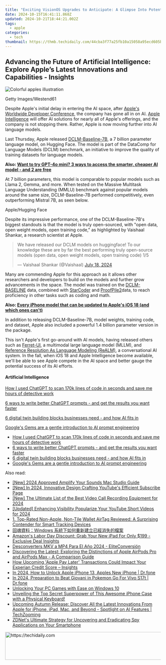 ```yaml
---
title: "Exciting VisionOS Upgrades to Anticipate: A Glimpse Into Potential Announcements at This Week's WWDC"
date: 2024-10-15T16:41:11.868Z
updated: 2024-10-21T18:44:21.002Z
tags:
  - apple
categories:
  - tech
thumbnail: https://thmb.techidaily.com/44cba3f77a25fb10a15058a95ecd605b31dd154fe2d91aae028e5e688022e444.jpg
---
```


## Advancing the Future of Artificial Intelligence: Explore Apple’s Latest Innovations and Capabilities - Insights

![Colorful apples illustration](https://www.zdnet.com/a/img/resize/9bb89d50786dede51226d07270c24895165cb839/2024/07/22/915e58d3-9ce8-4208-b390-f7b0a6bddd77/gettyimages-1300502150.jpg?auto=webp&precrop=2121,1192,x0,y0&width=1280)

Getty Images/Westend61

Despite Apple's initial delay in entering the AI space, after [Apple's Worldwide Developer Conference](https://www.zdnet.com/article/v/), the company has gone all in on AI. [Apple Intelligence](https://www.zdnet.com/article/what-is-apple-intelligence-everything-to-know-about-ai-features-coming-to-iphones-macs-and-ipads/) will offer AI solutions for nearly all of Apple's offerings, and the company is not stopping there. Rather, Apple is now moving further into AI language models. 

Last Thursday, Apple released [DCLM-Baseline-7B](https://huggingface.co/apple/DCLM-7B), a 7 billion parameter language model, on Hugging Face. The model is part of the DataComp for Language Models (DCLM) benchmark, an initiative to improve the quality of training datasets for language models.

**Also: [Want to try GPT-4o mini? 3 ways to access the smarter, cheaper AI model - and 2 are free](https://www.zdnet.com/article/want-to-try-gpt-4o-mini-3-ways-to-access-the-smarter-cheaper-ai-model-and-2-are-free/)**

At 7 billion parameters, this model is comparable to popular models such as Llama 2, Gemma, and more. When tested on the Massive Multitask Language Understanding (MMLU) benchmark against popular models around the same size, DCLM-Baseline-7B performed competitively, even outperforming Mistral 7B, as seen below. 

Apple/Hugging Face

Despite its impressive performance, one of the DCLM-Baseline-7B's biggest standouts is that the model is truly open-sourced, with "open data, open weight models, open training code," as highlighted by Vaishaal Shankar, a research scientist at Apple. 

> We have released our DCLM models on huggingface! To our knowledge these are by far the best performing truly open-source models (open data, open weight models, open training code) 1/5
> 
> — Vaishaal Shankar (@Vaishaal) [July 18, 2024](https://twitter.com/Vaishaal/status/1813956553042711006?ref%5Fsrc=twsrc^tfw)

Many are commending Apple for this approach as it allows other researchers and developers to build on the models and further grow advancements in the space. The model was trained on the [DCLM-BASELINE](https://huggingface.co/datasets/mlfoundations/dclm-baseline-1.0) data, combined with [StarCoder](https://huggingface.co/datasets/bigcode/starcoderdata) and [ProofPile2](http://proofpile2)data, to reach proficiency in other tasks such as coding and math.

**Also: [Every iPhone model that can be updated to Apple's iOS 18 (and which ones can't)](https://www.zdnet.com/article/every-iphone-model-that-can-be-updated-to-apples-new-ios-18-public-beta-and-which-ones-cant/)**

In addition to releasing DCLM-Baseline-7B, model weights, training code, and dataset, Apple also included a powerful 1.4 billion parameter version in the package. 

This isn't Apple's first go-around with AI models, having released others such as [Ferret-UI](https://www.zdnet.com/article/apples-new-ai-model-can-understand-your-home-screen-and-supercharge-siri/), a multimodal large language model (MLLM), and [Reference Resolution As Language Modeling (ReALM)](https://www.zdnet.com/article/apple-claims-its-on-device-ai-system-realm-substantially-outperforms-gpt-4/), a conversational AI system. In the fall, when iOS 18 and Apple Intelligence become available, we'll be able to see Apple compete in the AI space and better gauge the potential success of its AI efforts.

#### Artificial Intelligence

[How I used ChatGPT to scan 170k lines of code in seconds and save me hours of detective work](https://www.zdnet.com/article/how-chatgpt-scanned-170k-lines-of-code-in-seconds-and-saved-me-hours-of-work/ "How I used ChatGPT to scan 170k lines of code in seconds and save me hours of detective work")

[6 ways to write better ChatGPT prompts - and get the results you want faster](https://www.zdnet.com/article/6-ways-to-write-better-chatgpt-prompts-and-get-the-results-you-want-faster/ "6 ways to write better ChatGPT prompts - and get the results you want faster")

[6 digital twin building blocks businesses need - and how AI fits in](https://www.zdnet.com/article/6-digital-twin-building-blocks-businesses-need-and-how-ai-fits-in/ "6 digital twin building blocks businesses need - and how AI fits in")

[Google's Gems are a gentle introduction to AI prompt engineering](https://www.zdnet.com/article/googles-gems-are-a-gentle-introduction-to-ai-prompt-engineering/ "Google's Gems are a gentle introduction to AI prompt engineering")

* [How I used ChatGPT to scan 170k lines of code in seconds and save me hours of detective work](https://www.zdnet.com/article/how-chatgpt-scanned-170k-lines-of-code-in-seconds-and-saved-me-hours-of-work/ "How I used ChatGPT to scan 170k lines of code in seconds and save me hours of detective work")
* [6 ways to write better ChatGPT prompts - and get the results you want faster](https://www.zdnet.com/article/6-ways-to-write-better-chatgpt-prompts-and-get-the-results-you-want-faster/ "6 ways to write better ChatGPT prompts - and get the results you want faster")
* [6 digital twin building blocks businesses need - and how AI fits in](https://www.zdnet.com/article/6-digital-twin-building-blocks-businesses-need-and-how-ai-fits-in/ "6 digital twin building blocks businesses need - and how AI fits in")
* [Google's Gems are a gentle introduction to AI prompt engineering](https://www.zdnet.com/article/googles-gems-are-a-gentle-introduction-to-ai-prompt-engineering/ "Google's Gems are a gentle introduction to AI prompt engineering")

<ins class="adsbygoogle"
     style="display:block"
     data-ad-format="autorelaxed"
     data-ad-client="ca-pub-7571918770474297"
     data-ad-slot="1223367746"></ins>

<ins class="adsbygoogle"
     style="display:block"
     data-ad-client="ca-pub-7571918770474297"
     data-ad-slot="8358498916"
     data-ad-format="auto"
     data-full-width-responsive="true"></ins>

<span class="atpl-alsoreadstyle">Also read:</span>
<div><ul>
<li><a href="https://video-capture.techidaily.com/new-2024-approved-amplify-your-sounds-mac-studio-guide/"><u>[New] 2024 Approved Amplify Your Sounds Mac Studio Guide</u></a></li>
<li><a href="https://youtube-docs.techidaily.com/n-2024-innovative-design-crafting-youtubes-efficient-subscribe-page/"><u>[New] In 2024, Innovative Design Crafting YouTube's Efficient Subscribe Page</u></a></li>
<li><a href="https://screen-sharing-recording.techidaily.com/new-the-ultimate-list-of-the-best-video-call-recording-equipment-for-2024/"><u>[New] The Ultimate List of the Best Video Call Recording Equipment for 2024</u></a></li>
<li><a href="https://facebook-record-videos.techidaily.com/updated-enhancing-visibility-popularize-your-youtube-short-videos-for-2024/"><u>[Updated] Enhancing Visibility Popularize Your YouTube Short Videos for 2024</u></a></li>
<li><a href="https://tech-haven.techidaily.com/1-top-rated-non-apple-non-tile-wallet-airtag-reviewed-a-surprising-contender-for-smart-tracking-devices/"><u>1. Top-Rated Non-Apple, Non-Tile Wallet AirTag Reviewed: A Surprising Contender for Smart Tracking Devices</u></a></li>
<li><a href="https://fox-triigers.techidaily.com/1728466263850-windows/"><u>回魂資料：Windows 系統下如何重新建立已經消失的檔案</u></a></li>
<li><a href="https://tech-haven.techidaily.com/amazons-labor-day-discount-grab-your-new-ipad-for-only-199-exclusive-deal-insights/"><u>Amazon's Labor Day Discount: Grab Your New iPad For Only $199 - Exclusive Deal Insights</u></a></li>
<li><a href="https://tech-revival.techidaily.com/desconverters-mkv-a-mp4-para-el-ano-2024-eliteconversion/"><u>Desconverters MKV a MP4 Para El Año 2024 - EliteConversión</u></a></li>
<li><a href="https://tech-haven.techidaily.com/discovering-the-latest-exploring-the-distinctions-of-apple-airpods-pro-and-airpods-max-a-comparison-guide/"><u>Discovering the Latest: Exploring the Distinctions of Apple AirPods Pro and AirPods Max - A Comparison Guide</u></a></li>
<li><a href="https://tech-haven.techidaily.com/how-upcoming-apple-pay-later-transactions-could-impact-your-experian-credit-score-insights/"><u>How Upcoming 'Apple Pay Later' Transactions Could Impact Your Experian Credit Score – Insights</u></a></li>
<li><a href="https://iphone-unlock.techidaily.com/in-2024-how-to-unlock-apple-iphone-13-apples-new-iphone-drfone-by-drfone-ios/"><u>In 2024, How to Unlock Apple iPhone 13, Apples New iPhone | Dr.fone</u></a></li>
<li><a href="https://change-location.techidaily.com/in-2024-preparation-to-beat-giovani-in-pokemon-go-for-vivo-s17t-drfone-by-drfone-virtual-android/"><u>In 2024, Preparation to Beat Giovani in Pokemon Go For Vivo S17t | Dr.fone</u></a></li>
<li><a href="https://video-screen-grab.techidaily.com/unlocking-your-pc-games-with-ease-on-windows-10/"><u>Unlocking Your PC Games with Ease on Windows 10</u></a></li>
<li><a href="https://tech-haven.techidaily.com/unveiling-the-top-secret-superpower-of-this-awesome-iphone-case-with-a-physical-keyboard/"><u>Unveiling the Top Secret Superpower of This Awesome iPhone Case with a Physical Keyboard!</u></a></li>
<li><a href="https://tech-haven.techidaily.com/upcoming-autumn-release-discover-all-the-latest-innovations-from-apple-for-iphone-ipad-mac-and-beyond-spotlight-on-ai-features-techzooming/"><u>Upcoming Autumn Release: Discover All the Latest Innovations From Apple for iPhone, iPad, Mac, and Beyond - Spotlight on AI Features | TechZooming</u></a></li>
<li><a href="https://tech-haven.techidaily.com/zdnets-ultimate-strategy-for-uncovering-and-eradicating-spy-applications-on-your-smartphone/"><u>ZDNet's Ultimate Strategy for Uncovering and Eradicating Spy Applications on Your Smartphone</u></a></li>
</ul></div>

<!-- affiliate ads begin -->
<a href="https://ephamedtechinc.pxf.io/c/5597632/2136620/26400" target="_top" id="2136620">
  <img src="//a.impactradius-go.com/display-ad/26400-2136620" border="0" alt="https://techidaily.com" width="728" height="90"/>
</a>
<img height="0" width="0" src="https://ephamedtechinc.pxf.io/i/5597632/2136620/26400" style="position:absolute;visibility:hidden;" border="0" />
<!-- affiliate ads end -->

